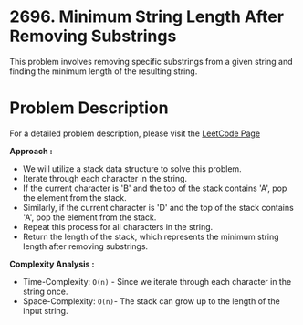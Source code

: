 # 2696. Minimum String Length After Removing Substrings

This problem involves removing specific substrings from a given string and finding the minimum length of the resulting string.<br/>

# Problem Description

For a detailed problem description, please visit the [LeetCode Page](https://leetcode.com/problems/minimum-string-length-after-removing-substrings/description/)

**Approach :**<br/>

-   We will utilize a stack data structure to solve this problem.
-   Iterate through each character in the string.
-   If the current character is 'B' and the top of the stack contains 'A', pop the element from the stack.
-   Similarly, if the current character is 'D' and the top of the stack contains 'A', pop the element from the stack.
-   Repeat this process for all characters in the string.
-   Return the length of the stack, which represents the minimum string length after removing substrings.

**Complexity Analysis :**<br/>

-   Time-Complexity: `O(n)` - Since we iterate through each character in the string once.
-   Space-Complexity: `O(n)`- The stack can grow up to the length of the input string.
